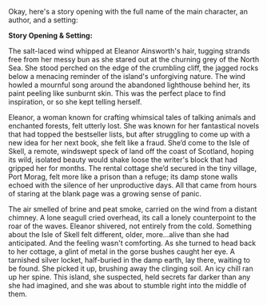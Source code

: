 Okay, here's a story opening with the full name of the main character, an author, and a setting:

**Story Opening & Setting:**

The salt-laced wind whipped at Eleanor Ainsworth's hair, tugging strands free from her messy bun as she stared out at the churning grey of the North Sea. She stood perched on the edge of the crumbling cliff, the jagged rocks below a menacing reminder of the island's unforgiving nature.  The wind howled a mournful song around the abandoned lighthouse behind her, its paint peeling like sunburnt skin.  This was the perfect place to find inspiration, or so she kept telling herself.

Eleanor, a woman known for crafting whimsical tales of talking animals and enchanted forests, felt utterly lost. She was known for her fantastical novels that had topped the bestseller lists, but after struggling to come up with a new idea for her next book, she felt like a fraud. She’d come to the Isle of Skell, a remote, windswept speck of land off the coast of Scotland, hoping its wild, isolated beauty would shake loose the writer's block that had gripped her for months.  The rental cottage she’d secured in the tiny village, Port Morag, felt more like a prison than a refuge; its damp stone walls echoed with the silence of her unproductive days. All that came from hours of staring at the blank page was a growing sense of panic.

The air smelled of brine and peat smoke, carried on the wind from a distant chimney. A lone seagull cried overhead, its call a lonely counterpoint to the roar of the waves.  Eleanor shivered, not entirely from the cold. Something about the Isle of Skell felt different, older, more…alive than she had anticipated.  And the feeling wasn't comforting. As she turned to head back to her cottage, a glint of metal in the gorse bushes caught her eye.  A tarnished silver locket, half-buried in the damp earth, lay there, waiting to be found.  She picked it up, brushing away the clinging soil.  An icy chill ran up her spine.  This island, she suspected, held secrets far darker than any she had imagined, and she was about to stumble right into the middle of them.

